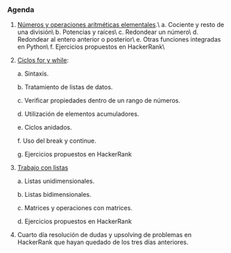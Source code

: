 ### Agenda


1.	[Números y operaciones aritméticas elementales](https://github.com/RuddyGuerrero/Clases_Python/blob/acb3d9dcbb2688f9d8ca3c5faca422affad4dcb5/Gu%C3%ADa_Programaci%C3%B3n_Competitiva/N%C3%BAmeros%20y%20operaciones%20aritm%C3%A9ticas%20elementales/N%C3%BAmeros_y_operaciones_aritm%C3%A9ticas_elementales.ipynb).\\
    a.  Cociente y resto de una división\\
    b.	Potencias y raíces\\
    c.	Redondear un número\\
    d.	Redondear al entero anterior o posterior\\
    e.	Otras funciones integradas en Python\\
    f.	Ejercicios propuestos en HackerRank\\
2.	[Ciclos for y while](https://github.com/RuddyGuerrero/Clases_Python/blob/f32e1bbab4af0c695062af78d552dafbaccd27c8/Programaci%C3%B3n_Competitiva_en_Python/Lecciones/2.%20Ciclos_for_y_while.ipynb):

    a.	Sintaxis. 

    b.	Tratamiento de listas de datos.

    c.	Verificar propiedades dentro de un rango de números.

    d.	Utilización de elementos acumuladores.

    e.	Ciclos anidados.

    f.	Uso del break y continue. 

    g.	Ejercicios propuestos en HackerRank

3.	[Trabajo con listas](https://github.com/RuddyGuerrero/Clases_Python/blob/f32e1bbab4af0c695062af78d552dafbaccd27c8/Programaci%C3%B3n_Competitiva_en_Python/Lecciones/3.%20Trabajo_con_listas.ipynb) 

    a.	Listas unidimensionales. 

    b.	Listas bidimensionales.

    c.	Matrices y operaciones con matrices.

    d.	Ejercicios propuestos en HackerRank

4.	Cuarto día resolución de dudas y upsolving de problemas en HackerRank que hayan quedado de los tres días anteriores.